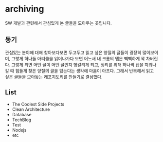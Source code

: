 # archiving
SW 개발과 관련해서 관심있게 본 글들을 모아두는 곳입니다.

## 동기
관심있는 분야에 대해 찾아보다보면 두고두고 읽고 싶은 양질의 글들이 굉장히 많이보이며, 그렇게 하나둘 아티클을 읽어나가다 보면 어느새 내 크롬의 탭은 빽빽하게 꽉 차버린다. 그렇게 되면 어떤 글이 어떤 글인지 헷갈리게 되고, 정리를 위해 하나씩 탭을 지워나갈 때 힘들게 찾은 양질의 글을 잃는다는 생각에 마음이 아프다. 그래서 반복해서 읽고 싶은 글들을 모아놓는 레포지토리를 만들기로 결심했다.

## List
- The Coolest Side Projects
- Clean Architecture
- Database
- TechBlog
- Test
- Nodejs
- etc

